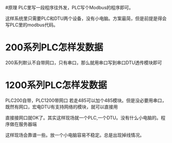 #原理
PLC里写一段程序往外发，PLC写个Modbus的程序即可。

这样系统里只需要PLC和DTU两个设备，没有小电脑。方案最简，但是前提是得会写PLC里的modbus代码。

# 200系列PLC怎样发数据
200系列默认不自带网口，只有串口，那么就用串口写到串口DTU透传模块即可

# 1200系列PLC怎样发数据
PLC200自带，PLC1200带网口
若走485可以加个485模块。但是没必要用串口，既然有网口，宏电DTU有支持网络的模块，就可以直接用

直接接网口就OK了。其实这样现场就一个PLC,一个DTU。没有什么小电脑的。程序做在服务器端

这样现场会靠谱一些。放一个小电脑容易不稳定。总是出现掉线情况。
